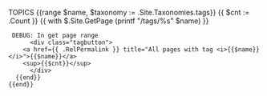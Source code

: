 TOPICS
	{{range $name, $taxonomy := .Site.Taxonomies.tags}} {{ $cnt := .Count }}
	  {{ with $.Site.GetPage (printf "/tags/%s" $name) }}
	  
	 DEBUG: In get page range
          <div class="tagbutton">
		<a href={{ .RelPermalink }} title="All pages with tag <i>{{$name}}</i>">{{$name}}</a>
		<sup>{{$cnt}}</sup>
          </div>
	  {{end}}
	{{end}}